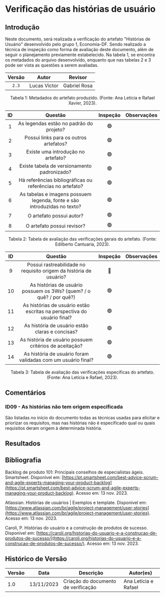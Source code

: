 # Verificação das histórias de usuário

## Introdução

Neste documento, será realizada a verificação do artefato "Histórias de Usuário" desenvolvido pelo grupo 1, Economia-DF. Sendo realizado a técnica de inspeção como forma de avaliação deste documento, além de seguir o planejamento previamente estabelecido. Na tabela 1, se encontra os metadados do arquivo desenvolvido, enquanto que nas tabelas 2 e 3 pode ser vista as questões a serem avaliadas.

<center>

| Versão | Autor  |    Revisor         |
| :----: | :--------: | :------------------------: | 
| `2.3`  | Lucas Victor | Gabriel Rosa |

<div style="text-align: center">
<p> Tabela 1: Metadados do artefato produzido. (Fonte: Ana Letícia e Rafael Xavier, 2023). </p>
</div>

</center>

<center>

|  ID   |                                 Questão                                  | Inspeção | Observações |
| :---: | :----------------------------------------------------------------------: | :------: | ----------- |
|   1   |                 As legendas estão no padrão do projeto?                  |    🟢     |             |
|   2   |                  Possui links para os outros artefatos?                  |    🟢     |             |
|   3   |                    Existe uma introdução no artefato?                    |    🟢     |             |
|   4   |               Existe tabela de versionamento padronizado?                |    🟢     |             |
|   5   |        Há referências bibliográficas ou referências no artefato?         |    🟢     |             |
|   6   | As tabelas e imagens possuem legenda, fonte e são introduzidas no texto? |    🟢     |             |
|   7   |                         O artefato possui autor?                         |    🟢     |             |
|   8   |                        O artefato possui revisor?                        |    🟢     |             |

<div style="text-align: center">
<p> Tabela 2: Tabela de avaliação das verificações gerais do artefato. (Fonte: Edilberto Cantuaria, 2023). </p>
</div>

</center>

<center>

|  ID   |                                 Questão                                  | Inspeção | Observações |
| :---: | :----------------------------------------------------------------------: | :------: | ----------- |
|   9   |                 Possui rastreabilidade no requisito origem da história de usuário?               |    🔴     |             |
|   10  |                  As histórias de usuário possuem os 3Ws? (quem? / o quê? / por quê?)                 |    🟢     |             |
|   11  |                    As histórias de usuário estão escritas na perspectiva do usuário final?                   |    🟢     |             |
|   12  |               As história de usuário estão claras e concisas?               |    🟢     |             |
|   13  |        As história de usuário possuem critérios de aceitação?        |    🟢     |             |
|   14  | As história de usuário foram validadas com um usuário final? |    🟢     |             |


<div style="text-align: center">
<p> Tabela 3: Tabela de avaliação das verificações específicas do artefato. (Fonte: Ana Letícia e Rafael, 2023). </p>
</div>

</center>

## Comentários

### ID09 - As histórias não tem origem especificada

São listadas no início do documento todas as técnicas usadas para elicitar e priorizar os requisitos, mas nas histórias não é especificado qual ou quais requisitos deram origem à determinada história.

## Resultados


## Bibliografia

Backlog de produto 101: Principais conselhos de especialistas ágeis. Smartsheet. Disponível em: [https://pt.smartsheet.com/best-advice-scrum-and-agile-experts-managing-your-product-backlog](https://pt.smartsheet.com/best-advice-scrum-and-agile-experts-managing-your-product-backlog). Acesso em: 13 nov. 2023.

Atlassian. Histórias de usuários | Exemplos e template. Disponível em: [https://www.atlassian.com/br/agile/project-management/user-stories](https://www.atlassian.com/br/agile/project-management/user-stories). Acesso em: 13 nov. 2023.

Caroli, P. Histórias do usuário e a construção de produtos de sucesso. Disponível em: [https://caroli.org/historias-do-usuario-e-a-construcao-de-produtos-de-sucesso/](https://caroli.org/historias-do-usuario-e-a-construcao-de-produtos-de-sucesso/). Acesso em: 13 nov. 2023.

## Histórico de Versão

| Versão | Data       | Descrição                           | Autor(es)         |
| ------ | ---------- | ----------------------------------- | ----------------- |
| 1.0    | 13/11/2023 | Criação do documento de verificação | Ana Letícia e Rafael |
